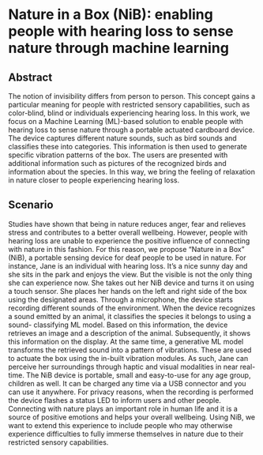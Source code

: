 # Nature in a Box (NiB): enabling people with hearing loss to sense nature through machine learning 

## Abstract

The notion of invisibility differs from person to person. This concept gains a particular meaning for people with restricted sensory capabilities, such as color-blind, blind or individuals experiencing hearing loss. In this work, we focus on a Machine Learning (ML)-based solution to enable people with hearing loss to sense nature through a portable actuated cardboard device. The device captures different nature sounds, such as bird sounds and classifies these into categories. This information is then used to generate specific vibration patterns of the box. The users are presented with additional information such as pictures of the recognized birds and information about the species. In this way, we bring the feeling of relaxation in nature closer to people experiencing hearing loss.

## Scenario

Studies have shown that being in nature reduces anger, fear and relieves stress and contributes to a better overall wellbeing. However, people with hearing loss are unable to experience the positive influence of connecting with nature in this fashion. For this reason, we propose “Nature in a Box” (NiB), a portable sensing device for deaf people to be used in nature. For instance, Jane is an individual with hearing loss. It’s a nice sunny day and she sits in the park and enjoys the view. But the visible is not the only thing she can experience now. She takes out her NiB device and turns it on using a touch sensor. She places her hands on the left and right side of the box using the designated areas. Through a microphone, the device starts recording different sounds of the environment. When the device recognizes a sound emitted by an animal, it classifies the species it belongs to using a sound- classifying ML model. Based on this information, the device retrieves an image and a description of the animal. Subsequently, it shows this information on the display. At the same time, a generative ML model transforms the retrieved sound into a pattern of vibrations. These are used to actuate the box using the in-built vibration modules. As such, Jane can perceive her surroundings through haptic and visual modalities in near real-time. The NiB device is portable, small and easy-to-use for any age group, children as well. It can be charged any time via a USB connector and you can use it anywhere. For privacy reasons, when the recording is performed the device flashes a status LED to inform users and other people.
Connecting with nature plays an important role in human life and it is a source of positive emotions and helps your overall wellbeing. Using NiB, we want to extend this experience to include people who may otherwise experience difficulties to fully immerse themselves in nature due to their restricted sensory capabilities.
